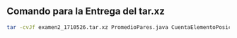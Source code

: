 ## Comando para la Entrega del tar.xz

```bash
tar -cvJf examen2_1710526.tar.xz PromedioPares.java CuentaElementoPosicion.java EsPermutacion.java Utilidades.java Declaración\ de\ Autenticidad\ \(Firmada\).pdf
```
